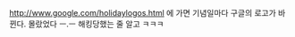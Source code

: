 <a href="http://www.google.com/holidaylogos.html" class="uri" class="externalLink">http://www.google.com/holidaylogos.html</a>
에 가면 기념일마다 구글의 로고가 바뀐다. 몰랐었다 ㅡ.ㅡ 해킹당했는 줄 알고 ㅋㅋㅋ
